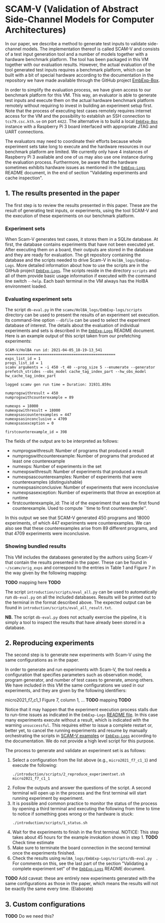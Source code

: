 # SCAM-V (Validation of Abstract Side-Channel Models for Computer Architectures)
In our paper, we describe a method to generate test inputs to validate side-channel models.
The implementation thereof is called SCAM-V and consists of a test input generation tool and a number of models together with a hardware benchmark platform.
The tool has been packaged in this VM together with our evaluation results.
However, the actual evaluation of the tool generated test inputs requires a benchmark platform, which can be built with a bit of special hardware according to the documentation in the repository we have made available through the GitHub project [EmbExp-Box](https://github.com/kth-step/EmbExp-Box).

In order to simplify the evaluation process, we have given access to our benchmark platform for this VM.
This way, an evaluator is able to generate test inputs and execute them on the actual hardware benchmark platform remotely without requiring to invest in building an experiment setup first.
Note that the process of executing test cases remotely requires internet access for the VM and the possibility to establish an SSH connection to `tcs79.csc.kth.se` on port `4422`.
The alternative is to build a local [`EmbExp-Box`](https://github.com/kth-step/EmbExp-Box) instance with a Raspberry Pi 3 board interfaced with appropriate JTAG and UART connections.

The evaluators may need to coordinate their efforts because whole experiment sets take long to execute and the hardware resources in our benchmark platform are limited.
We currently only have 4 instances of Raspberry Pi 3 available and one of us may also use one instance during the evaluation process.
Furthermore, be aware that the hardware sometimes exhibits hardware issues as mentioned in the [`EmbExp-Logs`](https://github.com/kth-step/EmbExp-Logs) README document, in the end of section "Validating experiments and cache inspection".

## 1. The results presented in the paper
The first step is to review the results presented in this paper.
These are the result of generating test inputs, or experiments, using the tool SCAM-V and the execution of these experiments on our benchmark platform.

### Experiment sets
When Scam-V generates test cases, it stores them in a SQLite
database. At first, the database contains experiments that have not
been executed yet. After executing them on a board, their outputs are
stored in the database and they are ready for evaluation. The git
repository containing the database and the scripts needed to drive
Scam-V in `HolBA_logs/EmbExp-Logs`. More detailed information about
how to use the scripts are in the GitHub project
[`EmbExp-Logs`](https://github.com/kth-step/EmbExp-Logs). The scripts
reside in the directory `scripts` and all of them provide basic usage
information if executed with the command line switch `--help`. Each
bash terminal in the VM always has the HolBA environment loaded.

### Evaluating experiment sets
The script `db-eval.py` in the `scamv/HolBA_logs/EmbExp-logs/scripts`
directory can be used to present the results of an experiment set
execution. Its command-line option `--dbfile` can be used to select
the experiment database of interest. The details about the evaluation
of individual experiments and sets is described in the
[`EmbExp-Logs`](https://github.com/kth-step/EmbExp-Logs) README
document.  Here is an example output of this script taken from our
prefetching experiments:

```
SCAM-V/HolBA run id: 2021-04-05_18-19-13_541
==================================================
exps_list_id = 1
progs_list_id = 1
scamv arguments = -i 450 -t 40 --prog_size 5 --enumerate --generator prefetch_strides --obs_model cache_tag_index_part --hw_obs_model hw_cache_tag_index_part

logged scamv gen run time = Duration: 31931.859s

numprogswithresult = 450
numprogswithcounterexample = 89

numexps = 18000
numexpswithresult = 18000
numexpsascounterexamples = 447
numexpsasinconclusive = 4709
numexpsasexception = 0

firstcounterexample_id = 398
```
The fields of the output are to be interpreted as follows:

- numprogswithresult: Number of programs that produced a result
- numprogswithcounterexample: Number of programs that produced at
  least one counterexample
- numexps: Number of experiments in the set
- numexpswithresult: Number of experiments that produced a result
- numexpsascounterexamples: Number of experiments that were counterexamples
  (distinguishable)
- numexpsasinconclusive: Number of experiments that were inconclusive
- numexpsasexception: Number of experiments that throw an exception at
  runtime
- firstcounterexample_id: The id of the experiment that was the first found
  counterexample. Used to compute ``time to first counterexample''.

In this output we see that SCAM-V generated 450 programs and 18000 experiments,
of which 447 experiments were counterexamples. We can also see that these
counterexamples arise from 89 different programs, and that 4709 experiments were
inconclusive.

### Showing bundled results

This VM includes the databases generated by the authors using Scam-V
that contain the results presented in the paper. These can be found in
`~/scamv/orig_exps` and correspond to the entries in Table 1 and
Figure 7 in the way given by the following mapping:

**TODO** mapping here **TODO**

The script `introduction/scripts/eval_all.py` can be used to
automatically run `db-eval.py` on all the included databases. Results
will be printed out to the terminal in the format described above. The expected output can be found in `introduction/scripts/eval_all_result.txt`.

**NB.** The script `db-eval.py` does not actually exercise the pipeline, it is simply a tool to inspect the results that have already been stored in a database.

## 2. Reproducing experiments

The second step is to generate new experiments with Scam-V using the
same configurations as in the paper.

In order to generate and run experiments with Scam-V, the tool needs a
configuration that specifies parameters such as observation model,
program generator, and number of test cases to generate, among
others. We have included in this VM the same configurations we used in
our experiments, and they are given by the following identifiers:

micro2021_f7_c1_1      Figure 7, column 1, ...
**TODO** mapping **TODO**

Notice that it may happen that the experiment execution process stalls due to run-time issues as indicated in the `EmbExp-Logs` [README file](https://github.com/kth-step/EmbExp-Logs/blob/master/README.md).
In this case many experiments execute without a result, which is indicated with the warning `unsuccessful`.
This requires either to issue a complete restart or, better yet, to cancel the running experiments and resume by manually orchestrating the scripts in [SCAM-V examples](https://github.com/kth-step/HolBA/tree/dev_scamv/src/tools/scamv/examples) or [`EmbExp-Logs`](https://github.com/kth-step/EmbExp-Logs) according to the documentation.
We do not provide a high level script for this purpose.

The process to generate and validate an experiment set is as follows:
1. Select a configuration from the list above (e.g., `micro2021_f7_c1_1`) and execute the following:
   ```
   ./introduction/scripts/2_reproduce_experimentset.sh micro2021_f7_c1_1
   ```
1. Follow the outputs and answer the questions of the script. A second terminal will open up in the process and the first terminal will start running experiment by experiment.
1. It is possible and common practice to monitor the status of the process by opening a third terminal and executing the following from time to time to notice if something goes wrong or the hardware is stuck:
   ```
   ./introduction/scripts/1_status.sh
   ```
1. Wait for the experiments to finish in the first terminal. NOTICE: This step takes about 45 hours for the example invokation shown in step 1. **TODO** Check time estimate
1. Make sure to terminate the board connection in the second terminal once the experiments finished.
1. Check the results using `HolBA_logs/EmbExp-Logs/scripts/db-eval.py 
`. For comments on this, see the last part of the section "Validating a complete experiment set" of the [`EmbExp-Logs`](https://github.com/kth-step/EmbExp-Logs) README document.

**TODO** Add caveat: these are entirely new experiments generated with the same configurations as those in the paper, which means the results will not be exactly the same every time. (Elaborate)

## 3. Custom configurations

**TODO** Do we need this?
